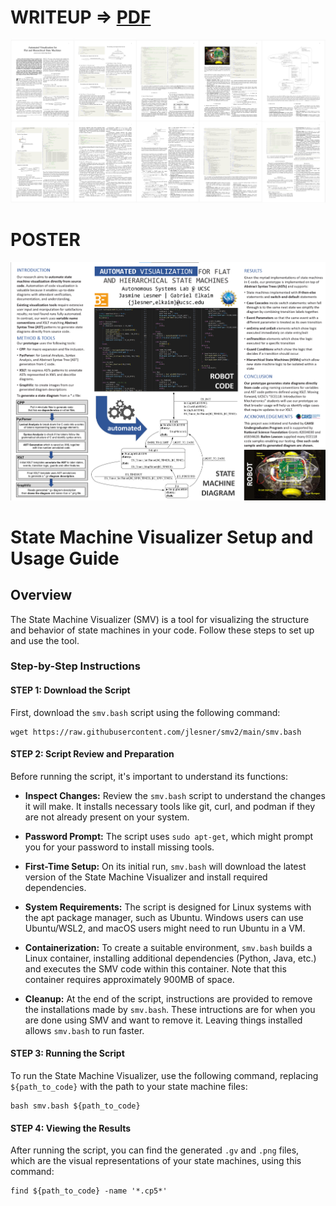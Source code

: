 # WRITEUP => [PDF](https://github.com/jlesner/smv2/blob/main/smv_ieee_035.pdf) 
[![Research Writeup](smv_ieee_035.png)](https://github.com/jlesner/smv2/blob/main/smv_ieee_035.pdf)

# POSTER
![Research Poster](48x36_smv_poster_010.png)

# State Machine Visualizer Setup and Usage Guide

## Overview
The State Machine Visualizer (SMV) is a tool for visualizing the structure and behavior of state machines in your code. Follow these steps to set up and use the tool.

### Step-by-Step Instructions

#### STEP 1: Download the Script
First, download the `smv.bash` script using the following command:
```
wget https://raw.githubusercontent.com/jlesner/smv2/main/smv.bash 
```

#### STEP 2: Script Review and Preparation

Before running the script, it's important to understand its functions:

- **Inspect Changes:** Review the `smv.bash` script to understand the changes it will make. It installs necessary tools like git, curl, and podman if they are not already present on your system.

- **Password Prompt:** The script uses `sudo apt-get`, which might prompt you for your password to install missing tools.

- **First-Time Setup:** On its initial run, `smv.bash` will download the latest version of the State Machine Visualizer and install required dependencies.

- **System Requirements:** The script is designed for Linux systems with the apt package manager, such as Ubuntu. Windows users can use Ubuntu/WSL2, and macOS users might need to run Ubuntu in a VM.

- **Containerization:** To create a suitable environment, `smv.bash` builds a Linux container, installing additional dependencies (Python, Java, etc.) and executes the SMV code within this container. Note that this container requires approximately 900MB of space.

- **Cleanup:** At the end of the script, instructions are provided to remove the installations made by `smv.bash`. These intructions are for when you are done using SMV and want to remove it. Leaving things installed allows  `smv.bash` to run faster. 

#### STEP 3: Running the Script
To run the State Machine Visualizer, use the following command, replacing `${path_to_code}` with the path to your state machine files:
```
bash smv.bash ${path_to_code}
```

#### STEP 4: Viewing the Results
After running the script, you can find the generated `.gv` and `.png` files, which are the visual representations of your state machines, using this command:
```
find ${path_to_code} -name '*.cp5*'
```

